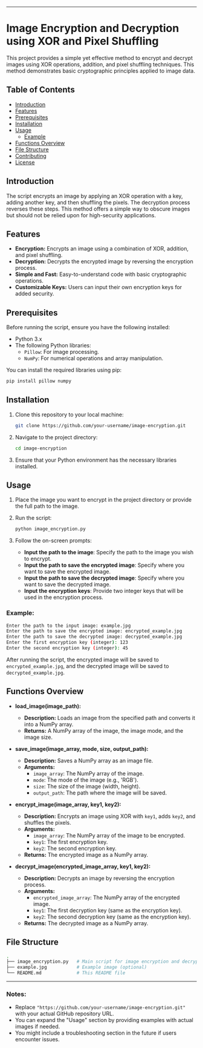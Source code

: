 
---

# Image Encryption and Decryption using XOR and Pixel Shuffling

This project provides a simple yet effective method to encrypt and decrypt images using XOR operations, addition, and pixel shuffling techniques. This method demonstrates basic cryptographic principles applied to image data.

## Table of Contents
- [Introduction](#introduction)
- [Features](#features)
- [Prerequisites](#prerequisites)
- [Installation](#installation)
- [Usage](#usage)
  - [Example](#example)
- [Functions Overview](#functions-overview)
- [File Structure](#file-structure)
- [Contributing](#contributing)
- [License](#license)

## Introduction

The script encrypts an image by applying an XOR operation with a key, adding another key, and then shuffling the pixels. The decryption process reverses these steps. This method offers a simple way to obscure images but should not be relied upon for high-security applications.

## Features

- **Encryption:** Encrypts an image using a combination of XOR, addition, and pixel shuffling.
- **Decryption:** Decrypts the encrypted image by reversing the encryption process.
- **Simple and Fast:** Easy-to-understand code with basic cryptographic operations.
- **Customizable Keys:** Users can input their own encryption keys for added security.

## Prerequisites

Before running the script, ensure you have the following installed:

- Python 3.x
- The following Python libraries:
  - `Pillow`: For image processing.
  - `NumPy`: For numerical operations and array manipulation.

You can install the required libraries using pip:

```bash
pip install pillow numpy
```

## Installation

1. Clone this repository to your local machine:

   ```bash
   git clone https://github.com/your-username/image-encryption.git
   ```

2. Navigate to the project directory:

   ```bash
   cd image-encryption
   ```

3. Ensure that your Python environment has the necessary libraries installed.

## Usage

1. Place the image you want to encrypt in the project directory or provide the full path to the image.

2. Run the script:

   ```bash
   python image_encryption.py
   ```

3. Follow the on-screen prompts:

   - **Input the path to the image**: Specify the path to the image you wish to encrypt.
   - **Input the path to save the encrypted image**: Specify where you want to save the encrypted image.
   - **Input the path to save the decrypted image**: Specify where you want to save the decrypted image.
   - **Input the encryption keys**: Provide two integer keys that will be used in the encryption process.

### Example:

```bash
Enter the path to the input image: example.jpg
Enter the path to save the encrypted image: encrypted_example.jpg
Enter the path to save the decrypted image: decrypted_example.jpg
Enter the first encryption key (integer): 123
Enter the second encryption key (integer): 45
```

After running the script, the encrypted image will be saved to `encrypted_example.jpg`, and the decrypted image will be saved to `decrypted_example.jpg`.

## Functions Overview

- **load_image(image_path):** 
  - **Description:** Loads an image from the specified path and converts it into a NumPy array.
  - **Returns:** A NumPy array of the image, the image mode, and the image size.
  
- **save_image(image_array, mode, size, output_path):** 
  - **Description:** Saves a NumPy array as an image file.
  - **Arguments:** 
    - `image_array`: The NumPy array of the image.
    - `mode`: The mode of the image (e.g., 'RGB').
    - `size`: The size of the image (width, height).
    - `output_path`: The path where the image will be saved.

- **encrypt_image(image_array, key1, key2):** 
  - **Description:** Encrypts an image using XOR with `key1`, adds `key2`, and shuffles the pixels.
  - **Arguments:** 
    - `image_array`: The NumPy array of the image to be encrypted.
    - `key1`: The first encryption key.
    - `key2`: The second encryption key.
  - **Returns:** The encrypted image as a NumPy array.

- **decrypt_image(encrypted_image_array, key1, key2):** 
  - **Description:** Decrypts an image by reversing the encryption process.
  - **Arguments:** 
    - `encrypted_image_array`: The NumPy array of the encrypted image.
    - `key1`: The first decryption key (same as the encryption key).
    - `key2`: The second decryption key (same as the encryption key).
  - **Returns:** The decrypted image as a NumPy array.

## File Structure

```bash
.
├── image_encryption.py   # Main script for image encryption and decryption
├── example.jpg           # Example image (optional)
└── README.md             # This README file
```

---

### Notes:
- Replace `"https://github.com/your-username/image-encryption.git"` with your actual GitHub repository URL.
- You can expand the "Usage" section by providing examples with actual images if needed.
- You might include a troubleshooting section in the future if users encounter issues.

